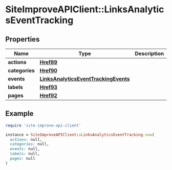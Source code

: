 # SiteImproveAPIClient::LinksAnalyticsEventTracking

## Properties

| Name | Type | Description | Notes |
| ---- | ---- | ----------- | ----- |
| **actions** | [**Href89**](Href89.md) |  | [optional] |
| **categories** | [**Href90**](Href90.md) |  | [optional] |
| **events** | [**LinksAnalyticsEventTrackingEvents**](LinksAnalyticsEventTrackingEvents.md) |  | [optional] |
| **labels** | [**Href93**](Href93.md) |  | [optional] |
| **pages** | [**Href92**](Href92.md) |  | [optional] |

## Example

```ruby
require 'site-improve-api-client'

instance = SiteImproveAPIClient::LinksAnalyticsEventTracking.new(
  actions: null,
  categories: null,
  events: null,
  labels: null,
  pages: null
)
```

